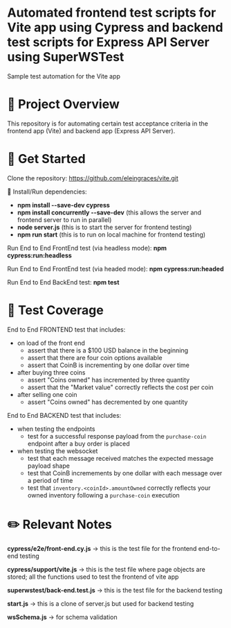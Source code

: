 # Automated frontend test scripts for Vite app using Cypress and backend test scripts for Express API Server using SuperWSTest

Sample test automation for the Vite app

# 📝 Project Overview
This repository is for automating certain test acceptance criteria in the frontend app (Vite) and backend app (Express API Server).
 
# 🚀 Get Started
Clone the repository: https://github.com/eleingraces/vite.git
 
📜 Install/Run dependencies: 
  - **npm install --save-dev cypress**
  - **npm install concurrently --save-dev** (this allows the server and frontend server to run in parallel)
  - **node server.js** (this is to start the server for frontend testing)
  - **npm run start** (this is to run on local machine for frontend testing)

Run End to End FrontEnd test (via headless mode): **npm cypress:run:headless**

Run End to End FrontEnd test (via headed mode): **npm cypress:run:headed**

Run End to End BackEnd test: **npm test**
 
# 📙 Test Coverage
End to End FRONTEND test that includes:
- on load of the front end
  - assert that there is a $100 USD balance in the beginning
  - assert that there are four coin options available
  - assert that CoinB is incrementing by one dollar over time
- after buying three coins
  - assert "Coins owned" has incremented by three quantity
  - assert that the "Market value" correctly reflects the cost per coin
- after selling one coin
  - assert "Coins owned" has decremented by one quantity
 
 End to End BACKEND test that includes:
- when testing the endpoints
  - test for a successful response payload from the `purchase-coin` endpoint after a buy order is placed
- when testing the websocket
  - test that each message received matches the expected message payload shape
  - test that CoinB incremements by one dollar with each message over a period of time
  - test that `inventory.<coinId>.amountOwned` correctly reflects your owned inventory following a `purchase-coin` execution
 
# ✏️ Relevant Notes
**cypress/e2e/front-end.cy.js** -> this is the test file for the frontend end-to-end testing

**cypress/support/vite.js** -> this is the test file where page objects are stored; all the functions used to test the frontend of vite app

**superwstest/back-end.test.js** -> this is the test file for the backend testing

**start.js** -> this is a clone of server.js but used for backend testing

**wsSchema.js** -> for schema validation
